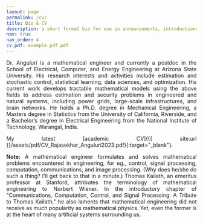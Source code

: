 ```yaml
---
layout: page
permalink: /cv/
title: Bio & CV
description: a short formal bio for use in announcements, introductions, and all that stuff
nav: true
nav_order: 4
cv_pdf: example_pdf.pdf
---
```

<style>body {text-align: justify}</style>

Dr. Anguluri is a mathematical engineer and currently a postdoc in the School of Electrical, Computer, and Energy Engineering at Arizona State University. His research interests and activities include estimation and stochastic control, statistical learning, data sciences, and optimization. His current work develops tractable mathematical models using the above fields to address estimation and security problems in engineered and natural systems, including power grids, large-scale infrastructures, and brain networks. He holds a Ph.D. degree in Mechanical Engineering, a Masters degree in Statistics from the University of California, Riverside, and a Bachelor’s degree in Electrical Engineering from the National Institute of Technology, Warangal, India.

My latest [academic CV]({{ site.url }}/assets/pdf/CV_Rajasekhar_Anguluri2023.pdf){:target="_blank"}.

<strong>Note:</strong> A mathematical engineer formulates and solves mathematical problems encountered in engineering, for eg., control, signal processing, computation, communications, and image processing. (Why does he/she do such a thing? I'll get back to that in a minute.) Thomas Kailath, an emeritus professor at Stanford, attributes the terminology of mathematical engineering to Norbert Wiener. In the introductory chapter of "Communications, Computation, Control, and Signal Processing: A Tribute to Thomas Kailath," he also laments that mathematical engineering did not receive as much popularity as mathematical physics. Yet, even the former is at the heart of many artificial systems surrounding us. 
